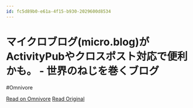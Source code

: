 ```yaml
---
id: fc5d89b0-e61a-4f15-b930-2029600d8534
---
```


# マイクロブログ(micro.blog)がActivityPubやクロスポスト対応で便利かも。 - 世界のねじを巻くブログ
#Omnivore

[Read on Omnivore](https://omnivore.app/me/https-www-nejimakiblog-com-entry-microblog-fediverse-activitypub-19140b69119)
[Read Original](https://www.nejimakiblog.com/entry/microblog-fediverse-activitypub-twitter-x-)

